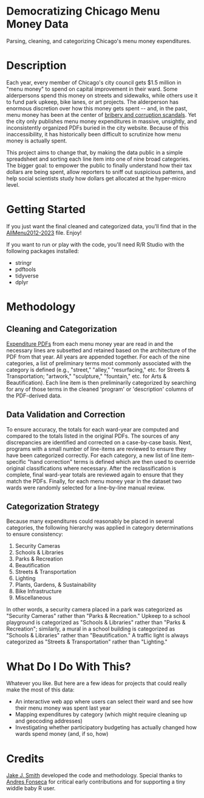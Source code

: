 # Democratizing Chicago Menu Money Data
Parsing, cleaning, and categorizing Chicago's menu money expenditures.

# Description
Each year, every member of Chicago's city council  gets $1.5 million in "menu money"  to spend on capital improvement in their ward. Some alderpersons spend this money on streets and sidewalks, while others use it to fund park upkeep, bike lanes, or art projects. The alderperson has enormous discretion over how this money gets spent -- and, in the past, menu money has been at the center of [bribery and corruption scandals](https://www.chicagobusiness.com/government/chicago-ald-carrie-austin-indicted-bribery-charges). Yet the city only publishes menu money expenditures in massive, unsightly, and inconsistently organized PDFs buried in the city website. Because of this inaccessibility, it has historically been difficult to scrutinize how menu money is actually spent. 

This project aims to change that, by making the data public in a simple spreadsheet and sorting each line item into one of nine broad categories. The bigger goal: to empower the public to finally understand how their tax dollars are being spent, allow reporters to sniff out suspicious patterns, and help social scientists study how dollars get allocated at the hyper-micro level.

# Getting Started
If you just want the final cleaned and categorized data, you'll find that in the [AllMenu2012-2023](AllMenu2012-2023.csv) file. Enjoy!

If you want to run or play with the code, you'll need R/R Studio with the following packages installed: 
- stringr
- pdftools
- tidyverse
- dplyr

# Methodology
## Cleaning and Categorization 
[Expenditure PDFs](menu-money-pdfs/) from each menu money year are read in and the necessary lines are subsetted and retained based on the architecture of the PDF from that year. All years are appended together. For each of the nine categories, a list of preliminary terms most commonly associated with the category is defined (e.g., "street," "alley," "resurfacing," etc. for Streets & Transportation; "artwork," "sculpture," "fountain," etc. for Arts & Beautification). Each line item is then preliminarily categorized by searching for any of those terms in the cleaned 'program' or 'description' columns of the PDF-derived data. 

## Data Validation and Correction
To ensure accuracy, the totals for each ward-year are computed and compared to the totals listed in the original PDFs. The sources of any discrepancies are identified and corrected on a case-by-case basis. Next, programs with a small number of line-items are reviewed to ensure they have been categorized correctly. For each category, a new list of line item-specific "hand correction" terms is defined which are then used to override original classifications where necessary. After the reclassification is complete, final ward-year totals are reviewed again to ensure that they match the PDFs. Finally, for each menu money year in the dataset two wards were randomly selected for a line-by-line manual review.

## Categorization Strategy
Because many expenditures could reasonably be placed in several categories, the following hierarchy was applied in category determinations to ensure consistency: 
1. Security Cameras
2. Schools & Libraries
3. Parks & Recreation
4. Beautification
5. Streets & Transportation
6. Lighting 
7. Plants, Gardens, & Sustainability
8. Bike Infrastructure
9. Miscellaneous

In other words, a security camera placed in a park was categorized as "Security Cameras" rather than "Parks & Recreation." Upkeep to a school playground is categorized as "Schools & Libraries" rather than "Parks & Recreation"; similarly, a mural in a school building is categorized as "Schools & Libraries" rather than "Beautification." A traffic light is always categorized as "Streets & Transportation" rather than "Lighting."

# What Do I Do With This?
Whatever you like. But here are a few ideas for projects that could really make the most of this data:
- An interactive web app where users can select their ward and see how their menu money was spent last year  
- Mapping expenditures by category (which might require cleaning up and geocoding addresses)
- Investigating whether participatory budgeting has actually changed how wards spend money (and, if so, how)

# Credits
[Jake J. Smith](www.jakejsmith.com) developed the code and methodology. Special thanks to [Andres Fonseca](https://github.com/fonsecaa) for critical early contributions and for supporting a tiny widdle baby R user.
